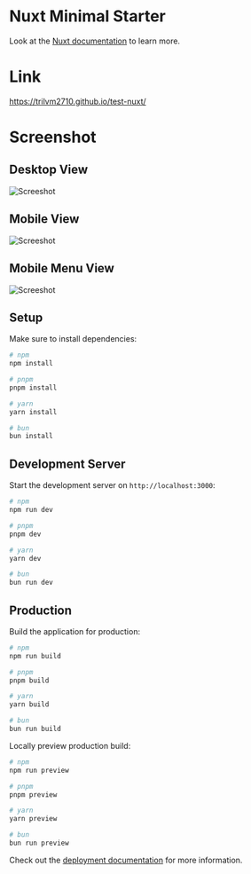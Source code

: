 # Nuxt Minimal Starter

Look at the [Nuxt documentation](https://nuxt.com/docs/getting-started/introduction) to learn more.

# Link
https://trilvm2710.github.io/test-nuxt/

# Screenshot

## Desktop View
<img src="./app/assets/images/desktop.png" alt="Screeshot">

## Mobile View
<img src="./app/assets/images/mobile.png" alt="Screeshot">

## Mobile Menu View
<img src="./app/assets/images/menu.png" alt="Screeshot"> 

## Setup

Make sure to install dependencies:

```bash
# npm
npm install

# pnpm
pnpm install

# yarn
yarn install

# bun
bun install
```

## Development Server

Start the development server on `http://localhost:3000`:

```bash
# npm
npm run dev

# pnpm
pnpm dev

# yarn
yarn dev

# bun
bun run dev
```

## Production

Build the application for production:

```bash
# npm
npm run build

# pnpm
pnpm build

# yarn
yarn build

# bun
bun run build
```

Locally preview production build:

```bash
# npm
npm run preview

# pnpm
pnpm preview

# yarn
yarn preview

# bun
bun run preview
```

Check out the [deployment documentation](https://nuxt.com/docs/getting-started/deployment) for more information.
